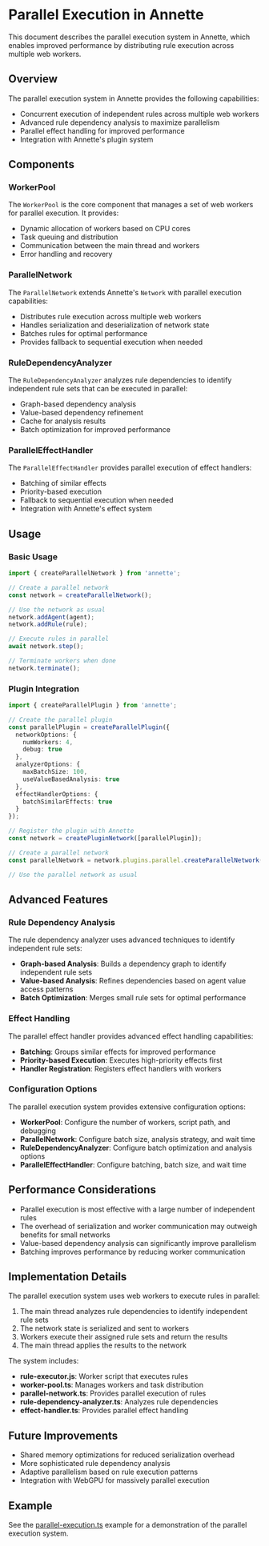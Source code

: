 # Parallel Execution in Annette

This document describes the parallel execution system in Annette, which enables improved performance by distributing rule execution across multiple web workers.

## Overview

The parallel execution system in Annette provides the following capabilities:

- Concurrent execution of independent rules across multiple web workers
- Advanced rule dependency analysis to maximize parallelism
- Parallel effect handling for improved performance
- Integration with Annette's plugin system

## Components

### WorkerPool

The `WorkerPool` is the core component that manages a set of web workers for parallel execution. It provides:

- Dynamic allocation of workers based on CPU cores
- Task queuing and distribution
- Communication between the main thread and workers
- Error handling and recovery

### ParallelNetwork

The `ParallelNetwork` extends Annette's `Network` with parallel execution capabilities:

- Distributes rule execution across multiple web workers
- Handles serialization and deserialization of network state
- Batches rules for optimal performance
- Provides fallback to sequential execution when needed

### RuleDependencyAnalyzer

The `RuleDependencyAnalyzer` analyzes rule dependencies to identify independent rule sets that can be executed in parallel:

- Graph-based dependency analysis
- Value-based dependency refinement
- Cache for analysis results
- Batch optimization for improved performance

### ParallelEffectHandler

The `ParallelEffectHandler` provides parallel execution of effect handlers:

- Batching of similar effects
- Priority-based execution
- Fallback to sequential execution when needed
- Integration with Annette's effect system

## Usage

### Basic Usage

```typescript
import { createParallelNetwork } from 'annette';

// Create a parallel network
const network = createParallelNetwork();

// Use the network as usual
network.addAgent(agent);
network.addRule(rule);

// Execute rules in parallel
await network.step();

// Terminate workers when done
network.terminate();
```

### Plugin Integration

```typescript
import { createParallelPlugin } from 'annette';

// Create the parallel plugin
const parallelPlugin = createParallelPlugin({
  networkOptions: {
    numWorkers: 4,
    debug: true
  },
  analyzerOptions: {
    maxBatchSize: 100,
    useValueBasedAnalysis: true
  },
  effectHandlerOptions: {
    batchSimilarEffects: true
  }
});

// Register the plugin with Annette
const network = createPluginNetwork([parallelPlugin]);

// Create a parallel network
const parallelNetwork = network.plugins.parallel.createParallelNetwork();

// Use the parallel network as usual
```

## Advanced Features

### Rule Dependency Analysis

The rule dependency analyzer uses advanced techniques to identify independent rule sets:

- **Graph-based Analysis**: Builds a dependency graph to identify independent rule sets
- **Value-based Analysis**: Refines dependencies based on agent value access patterns
- **Batch Optimization**: Merges small rule sets for optimal performance

### Effect Handling

The parallel effect handler provides advanced effect handling capabilities:

- **Batching**: Groups similar effects for improved performance
- **Priority-based Execution**: Executes high-priority effects first
- **Handler Registration**: Registers effect handlers with workers

### Configuration Options

The parallel execution system provides extensive configuration options:

- **WorkerPool**: Configure the number of workers, script path, and debugging
- **ParallelNetwork**: Configure batch size, analysis strategy, and wait time
- **RuleDependencyAnalyzer**: Configure batch optimization and analysis options
- **ParallelEffectHandler**: Configure batching, batch size, and wait time

## Performance Considerations

- Parallel execution is most effective with a large number of independent rules
- The overhead of serialization and worker communication may outweigh benefits for small networks
- Value-based dependency analysis can significantly improve parallelism
- Batching improves performance by reducing worker communication

## Implementation Details

The parallel execution system uses web workers to execute rules in parallel:

1. The main thread analyzes rule dependencies to identify independent rule sets
2. The network state is serialized and sent to workers
3. Workers execute their assigned rule sets and return the results
4. The main thread applies the results to the network

The system includes:

- **rule-executor.js**: Worker script that executes rules
- **worker-pool.ts**: Manages workers and task distribution
- **parallel-network.ts**: Provides parallel execution of rules
- **rule-dependency-analyzer.ts**: Analyzes rule dependencies
- **effect-handler.ts**: Provides parallel effect handling

## Future Improvements

- Shared memory optimizations for reduced serialization overhead
- More sophisticated rule dependency analysis
- Adaptive parallelism based on rule execution patterns
- Integration with WebGPU for massively parallel execution

## Example

See the [parallel-execution.ts](../examples/parallel-execution.ts) example for a demonstration of the parallel execution system.
